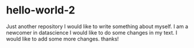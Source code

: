 # hello-world-2
Just another repository
I would like to write something about myself. I am a newcomer in datascience 
I would like to do some changes in my text. 
I would like to add some more changes. thanks!
